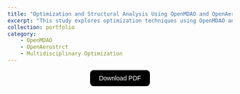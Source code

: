 ```yaml
---
title: "Optimization and Structural Analysis Using OpenMDAO and OpenAeroStruct"
excerpt: "This study explores optimization techniques using OpenMDAO and OpenAeroStruct, starting with the minimization of the Rosenbrock Function to analyze optimization methods and gradient calculations. A detailed investigation of OpenAeroStruct’s structural model follows, leading to an aerodynamic optimization of an isolated wing, considering design variables such as angle of attack, twist, and chord. The effects of an additional aerodynamic constraint on the optimal solution are also analyzed. <br/><img src='/images/portfolio/openaerostruct.pdf' style='display: block; margin-top: 20px; margin-left: auto; margin-right: auto; width: 70%; height: auto;'>"
collection: portfolio
category:
    - OpenMDAO
    - OpenAerostrct
    - Multidisciplinary Optimization
---
```


<div style="display: flex; justify-content: center; align-items: center;">
  <a href="https://joaogaspar00.github.io/files/projects/OpenAeroStruct.pdf" target="_blank">
    <button style="
      padding: 10px 20px;
      font-size: 14px;
      background-color: black;
      color: white;
      border: none;
      border-radius: 8px;
      cursor: pointer;
      transition: background-color 0.3s;">
      Download PDF
    </button>
  </a>
</div>